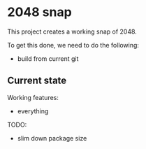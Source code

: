 # 2048 snap

This project creates a working snap of 2048.

To get this done, we need to do the following:
 - build from current git

## Current state

Working features:
 - everything

TODO:
 - slim down package size
